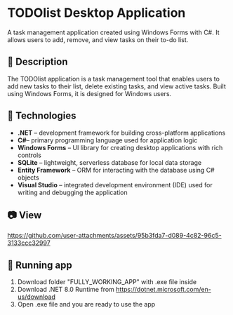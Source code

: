 # TODOlist Desktop Application

A task management application created using Windows Forms with C#. It allows users to add, remove, and view tasks on their to-do list.

## 📌 Description
The TODOlist application is a task management tool that enables users to add new tasks to their list, delete existing tasks, and view active tasks. Built using Windows Forms, it is designed for Windows users.

## 🎨 Technologies
- **.NET** – development framework for building cross-platform applications
- **C#**– primary programming language used for application logic
- **Windows Forms** – UI library for creating desktop applications with rich controls
- **SQLite** – lightweight, serverless database for local data storage
- **Entity Framework** – ORM for interacting with the database using C# objects
- **Visual Studio** – integrated development environment (IDE) used for writing and debugging the application

## 📷 View

https://github.com/user-attachments/assets/95b3fda7-d089-4c82-96c5-3133ccc32997
  

## 🚀 Running app
1. Download folder "FULLY_WORKING_APP" with .exe file inside
2. Download .NET 8.0 Runtime from https://dotnet.microsoft.com/en-us/download
3. Open .exe file and you are ready to use the app
